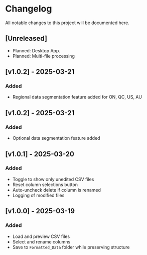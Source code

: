 # Changelog

All notable changes to this project will be documented here.

## [Unreleased]
- Planned: Desktop App.
- Planned: Multi-file processing

## [v1.0.2] - 2025-03-21
### Added
- Regional data segmentation feature added for ON, QC, US, AU

## [v1.0.2] - 2025-03-21
### Added
- Optional data segmentation feature added

## [v1.0.1] - 2025-03-20
### Added
- Toggle to show only unedited CSV files
- Reset column selections button
- Auto-uncheck delete if column is renamed
- Logging of modified files

## [v1.0.0] - 2025-03-19
### Added
- Load and preview CSV files
- Select and rename columns
- Save to `Formatted_Data` folder while preserving structure
